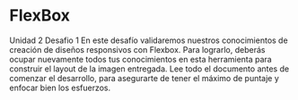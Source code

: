 # FlexBox 

Unidad 2 Desafio 1
En este desafío validaremos nuestros conocimientos de creación de diseños responsivos con
Flexbox. Para lograrlo, deberás ocupar nuevamente todos tus conocimientos en esta
herramienta para construir el layout de la imagen entregada.
Lee todo el documento antes de comenzar el desarrollo, para asegurarte de tener el máximo de
puntaje y enfocar bien los esfuerzos.
